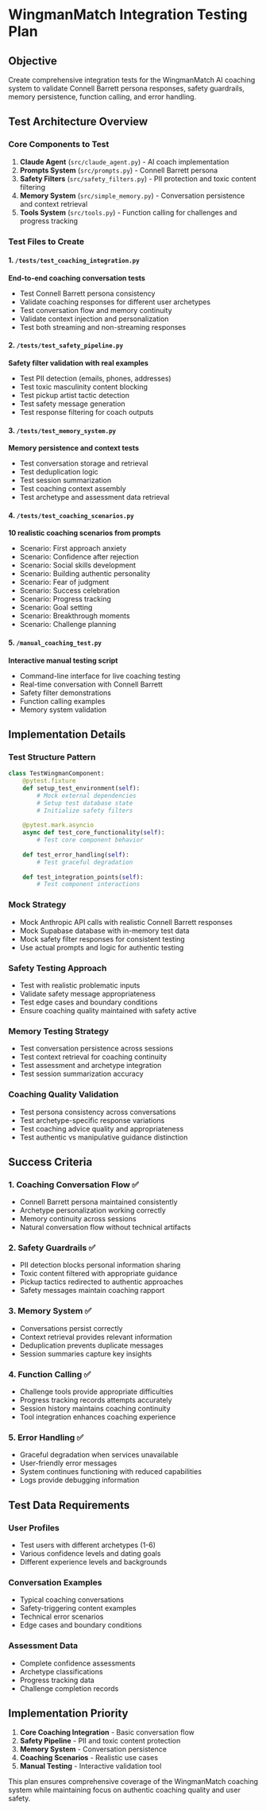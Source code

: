# WingmanMatch Integration Testing Plan

## Objective
Create comprehensive integration tests for the WingmanMatch AI coaching system to validate Connell Barrett persona responses, safety guardrails, memory persistence, function calling, and error handling.

## Test Architecture Overview

### Core Components to Test
1. **Claude Agent** (`src/claude_agent.py`) - AI coach implementation
2. **Prompts System** (`src/prompts.py`) - Connell Barrett persona
3. **Safety Filters** (`src/safety_filters.py`) - PII protection and toxic content filtering
4. **Memory System** (`src/simple_memory.py`) - Conversation persistence and context retrieval
5. **Tools System** (`src/tools.py`) - Function calling for challenges and progress tracking

### Test Files to Create

#### 1. `/tests/test_coaching_integration.py`
**End-to-end coaching conversation tests**
- Test Connell Barrett persona consistency
- Validate coaching responses for different user archetypes
- Test conversation flow and memory continuity
- Validate context injection and personalization
- Test both streaming and non-streaming responses

#### 2. `/tests/test_safety_pipeline.py`
**Safety filter validation with real examples**
- Test PII detection (emails, phones, addresses)
- Test toxic masculinity content blocking
- Test pickup artist tactic detection
- Test safety message generation
- Test response filtering for coach outputs

#### 3. `/tests/test_memory_system.py`
**Memory persistence and context tests**
- Test conversation storage and retrieval
- Test deduplication logic
- Test session summarization
- Test coaching context assembly
- Test archetype and assessment data retrieval

#### 4. `/tests/test_coaching_scenarios.py`
**10 realistic coaching scenarios from prompts**
- Scenario: First approach anxiety
- Scenario: Confidence after rejection
- Scenario: Social skills development
- Scenario: Building authentic personality
- Scenario: Fear of judgment
- Scenario: Success celebration
- Scenario: Progress tracking
- Scenario: Goal setting
- Scenario: Breakthrough moments
- Scenario: Challenge planning

#### 5. `/manual_coaching_test.py`
**Interactive manual testing script**
- Command-line interface for live coaching testing
- Real-time conversation with Connell Barrett
- Safety filter demonstrations
- Function calling examples
- Memory system validation

## Implementation Details

### Test Structure Pattern
```python
class TestWingmanComponent:
    @pytest.fixture
    def setup_test_environment(self):
        # Mock external dependencies
        # Setup test database state
        # Initialize safety filters
        
    @pytest.mark.asyncio
    async def test_core_functionality(self):
        # Test core component behavior
        
    def test_error_handling(self):
        # Test graceful degradation
        
    def test_integration_points(self):
        # Test component interactions
```

### Mock Strategy
- Mock Anthropic API calls with realistic Connell Barrett responses
- Mock Supabase database with in-memory test data
- Mock safety filter responses for consistent testing
- Use actual prompts and logic for authentic testing

### Safety Testing Approach
- Test with realistic problematic inputs
- Validate safety message appropriateness
- Test edge cases and boundary conditions
- Ensure coaching quality maintained with safety active

### Memory Testing Strategy
- Test conversation persistence across sessions
- Test context retrieval for coaching continuity
- Test assessment and archetype integration
- Test session summarization accuracy

### Coaching Quality Validation
- Test persona consistency across conversations
- Test archetype-specific response variations
- Test coaching advice quality and appropriateness
- Test authentic vs manipulative guidance distinction

## Success Criteria

### 1. Coaching Conversation Flow ✅
- Connell Barrett persona maintained consistently
- Archetype personalization working correctly
- Memory continuity across sessions
- Natural conversation flow without technical artifacts

### 2. Safety Guardrails ✅
- PII detection blocks personal information sharing
- Toxic content filtered with appropriate guidance
- Pickup tactics redirected to authentic approaches
- Safety messages maintain coaching rapport

### 3. Memory System ✅
- Conversations persist correctly
- Context retrieval provides relevant information
- Deduplication prevents duplicate messages
- Session summaries capture key insights

### 4. Function Calling ✅
- Challenge tools provide appropriate difficulties
- Progress tracking records attempts accurately
- Session history maintains coaching continuity
- Tool integration enhances coaching experience

### 5. Error Handling ✅
- Graceful degradation when services unavailable
- User-friendly error messages
- System continues functioning with reduced capabilities
- Logs provide debugging information

## Test Data Requirements

### User Profiles
- Test users with different archetypes (1-6)
- Various confidence levels and dating goals
- Different experience levels and backgrounds

### Conversation Examples
- Typical coaching conversations
- Safety-triggering content examples
- Technical error scenarios
- Edge cases and boundary conditions

### Assessment Data
- Complete confidence assessments
- Archetype classifications
- Progress tracking data
- Challenge completion records

## Implementation Priority

1. **Core Coaching Integration** - Basic conversation flow
2. **Safety Pipeline** - PII and toxic content protection
3. **Memory System** - Conversation persistence
4. **Coaching Scenarios** - Realistic use cases
5. **Manual Testing** - Interactive validation tool

This plan ensures comprehensive coverage of the WingmanMatch coaching system while maintaining focus on authentic coaching quality and user safety.